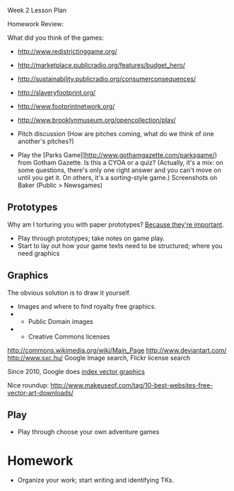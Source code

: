 Week 2 Lesson Plan

Homework Review:

What did you think of the games:
+ <http://www.redistrictinggame.org/>  
+ <http://marketplace.publicradio.org/features/budget_hero/>  
+ <http://sustainability.publicradio.org/consumerconsequences/>  
+ <http://slaveryfootprint.org/>  
+ <http://www.footprintnetwork.org/>  
+ <http://www.brooklynmuseum.org/opencollection/play/>  

+ Pitch discussion (How are pitches coming, what do we think of one another's pitches?)


+ Play the [Parks Game]]http://www.gothamgazette.com/parksgame/) from Gotham Gazette. Is this a CYOA or a quiz? (Actually, it's a mix: on some questions, there's only one right answer and you can't move on until you get it. On others, it's a sorting-style game.) Screenshots on Baker (Public > Newsgames) 


## Prototypes
Why am I torturing you with paper prototypes? [Because they're important](http://nerds.texastribune.org/post/62939230080/friends-with-benefits-adapting-mojos-cyoa-app).
+ Play through prototypes; take notes on game play.
+ Start to lay out how your game texts need to be structured; where you need graphics

## Graphics
The obvious solution is to draw it yourself. 

+ Images and where to find royalty free graphics. 
+ + Public Domain images  
+ + Creative Commons licenses  

<http://commons.wikimedia.org/wiki/Main_Page> 
<http://www.deviantart.com/> 
<http://www.sxc.hu/>
Google Image search, Flickr license search

Since 2010, Google does [index vector graphics](http://lifehacker.com/5627391/google-now-indexes-scalable-vector-graphics)

Nice roundup: 
http://www.makeuseof.com/tag/10-best-websites-free-vector-art-downloads/


## Play
+ Play through choose your own adventure games


# Homework
+ Organize your work; start writing and identifying TKs. 